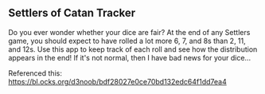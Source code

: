 ## Settlers of Catan Tracker
Do you ever wonder whether your dice are fair? At the end of any Settlers game, you should expect to have rolled a lot more 6, 7, and 8s than 2, 11, and 12s. Use this app to keep track of each roll and see how the distribution appears in the end! If it's not normal, then I have bad news for your dice...

Referenced this:
https://bl.ocks.org/d3noob/bdf28027e0ce70bd132edc64f1dd7ea4
